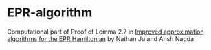 # EPR-algorithm
Computational part of Proof of Lemma 2.7 in [Improved approximation algorithms for the EPR Hamiltonian](https://arxiv.org/abs/2504.10712) by Nathan Ju and Ansh Nagda
